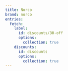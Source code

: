 ```yaml
---
title: Norco
brand: norco
entries:
  fetch:
    label:
      id: discounts/30-off
      options:
        collection: true
    discounts:
      id: discounts
      options:
        collection: true
---
```

